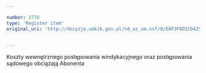 ```yaml
---

number: 3770
type: 'Register item'
original_uri: 'http://decyzje.uokik.gov.pl/nd_wz_um.nsf/0/EAF3F0D1CD425629C1257A8E0024409D?OpenDocument'


---
```


Koszty wewnętrznego postępowania windykacyjnego oraz postępowania sądowego obciążają Abonenta

